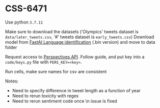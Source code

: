 # CSS-6471

Use python `3.7.11`

Make sure to download the datasets ('Olympics' tweets dataset is `data/later_tweets.csv`, '#' tweets dataset is `early_tweets.csv`)
Download model from [FastAI Language identification](https://fasttext.cc/docs/en/language-identification.html) (.bin version) and move to data folder

Request access to [Perspectives API](https://developers.perspectiveapi.com/s/docs-get-started). Follow guide, and put key into a `code/keys.py` file with `PERS_KEY=<key>`. 

Run cells, make sure names for csv are consistent

Notes:
- Need to specify difference in tweet length as a function of year
- Need to rerun toxicity with regex
- Need to rerun sentiment code once \n issue is fixed